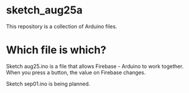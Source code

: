 # sketch_aug25a
This repository is a collection of Arduino files.

# Which file is which?
Sketch aug25.ino is a file that allows Firebase - Arduino to work together. When you press a button, the value on Firebase changes.

Sketch sep01.ino is being planned.
